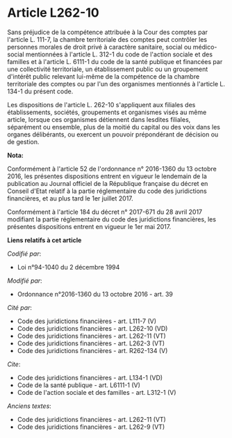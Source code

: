 # Article L262-10

Sans préjudice de la compétence attribuée à la Cour des comptes par l'article L. 111-7, la chambre territoriale des comptes
peut contrôler les personnes morales de droit privé à caractère sanitaire, social ou médico-social mentionnées à l'article L.
312-1 du code de l'action sociale et des familles et à l'article L. 6111-1 du code de la santé publique et financées par une
collectivité territoriale, un établissement public ou un groupement d'intérêt public relevant lui-même de la compétence de la
chambre territoriale des comptes ou par l'un des organismes mentionnés à l'article L. 134-1 du présent code. 

Les dispositions de l'article L. 262-10 s'appliquent aux filiales des établissements, sociétés, groupements et organismes
visés au même article, lorsque ces organismes détiennent dans lesdites filiales, séparément ou ensemble, plus de la moitié du
capital ou des voix dans les organes délibérants, ou exercent un pouvoir prépondérant de décision ou de gestion.

**Nota:**

Conformément à l'article 52 de l'ordonnance n° 2016-1360 du 13 octobre 2016, les présentes dispositions entrent en vigueur le
lendemain de la publication au Journal officiel de la République française du décret en Conseil d'Etat relatif à la partie
réglementaire du code des juridictions financières, et au plus tard le 1er juillet 2017.

Conformément à l'article 184 du décret n° 2017-671 du 28 avril 2017 modifiant la partie réglementaire du code des
juridictions financières, les présentes dispositions entrent en vigueur le 1er mai 2017.

**Liens relatifs à cet article**

_Codifié par_:

  - Loi n°94-1040 du 2 décembre 1994

_Modifié par_:

  - Ordonnance n°2016-1360 du 13 octobre 2016 - art. 39

_Cité par_:

  - Code des juridictions financières - art. L111-7 (V)
  - Code des juridictions financières - art. L262-10 (VD)
  - Code des juridictions financières - art. L262-11 (VT)
  - Code des juridictions financières - art. L262-3 (VT)
  - Code des juridictions financières - art. R262-134 (V)

_Cite_:

  - Code des juridictions financières - art. L134-1 (VD)
  - Code de la santé publique - art. L6111-1 (V)
  - Code de l'action sociale et des familles - art. L312-1 (V)

_Anciens textes_:

  - Code des juridictions financières - art. L262-11 (VT)
  - Code des juridictions financières - art. L262-9 (VT)
